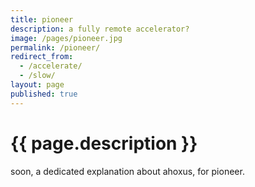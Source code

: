 ```yaml
---
title: pioneer
description: a fully remote accelerator?
image: /pages/pioneer.jpg
permalink: /pioneer/
redirect_from:
  - /accelerate/
  - /slow/
layout: page
published: true
---
```


# {{ page.description }}

soon, a dedicated explanation about ahoxus, for pioneer.

